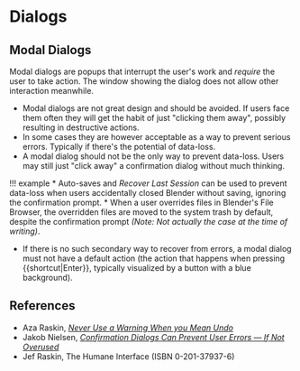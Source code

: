 # Dialogs

## Modal Dialogs

Modal dialogs are popups that interrupt the user's work and _require_ the user to take action. The window showing the dialog does not allow other interaction meanwhile.

* Modal dialogs are not great design and should be avoided. If users face them often they will get the habit of just "clicking them away", possibly resulting in destructive actions.
* In some cases they are however acceptable as a way to prevent serious errors. Typically if there's the potential of data-loss.
* A modal dialog should not be the only way to prevent data-loss. Users may still just "click away" a confirmation dialog without much thinking.

!!! example
    * Auto-saves and _Recover Last Session_ can be used to prevent data-loss when users accidentally closed Blender without saving, ignoring the confirmation prompt.
    * When a user overrides files in Blender's File Browser, the overridden files are moved to the system trash by default, despite the confirmation prompt _(Note: Not actually the case at the time of writing)_.
* If there is no such secondary way to recover from errors, a modal dialog must not have a default action (the action that happens when pressing {{shortcut|Enter}}, typically visualized by a button with a blue background).

## References

* Aza Raskin, [_Never Use a Warning When you Mean Undo_](https://alistapart.com/article/neveruseawarning/)
* Jakob Nielsen, [_Confirmation Dialogs Can Prevent User Errors — If Not Overused_](https://www.nngroup.com/articles/confirmation-dialog/)
* Jef Raskin, The Humane Interface (ISBN 0-201-37937-6)
